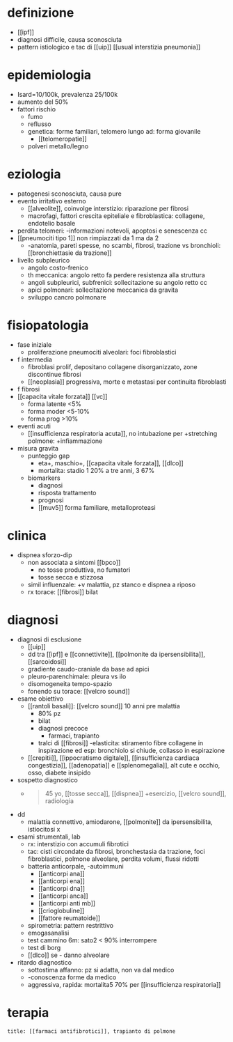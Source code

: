 # definizione
- [[ipf]]
- diagnosi difficile, causa sconosciuta
- pattern istiologico e tac di [[uip]] [[usual interstizia pneumonia]]

# epidemiologia
- Isard=10/100k, prevalenza 25/100k
- aumento del 50%
- fattori rischio
	- fumo
	- reflusso
	- genetica: forme familiari, telomero lungo ad: forma giovanile
		- [[telomeropatie]]
	- polveri metallo/legno

# eziologia
- patogenesi sconosciuta, causa pure
- evento irritativo esterno
	- [[alveolite]], coinvolge interstizio: riparazione per fibrosi
	- macrofagi, fattori crescita epiteliale e fibroblastica: collagene, endotelio basale
- perdita telomeri: -informazioni notevoli, apoptosi e senescenza cc
- [[pneumociti tipo 1]] non rimpiazzati da 1 ma da 2
	- -anatomia, pareti spesse, no scambi, fibrosi, trazione vs bronchioli: [[bronchiettasie da trazione]]
- livello subpleurico
	- angolo costo-frenico
	- th meccanica: angolo retto fa perdere resistenza alla struttura
	- angoli subpleurici, subfrenici: sollecitazione su angolo retto cc
	- apici polmonari: sollecitazione meccanica da gravita
	- sviluppo cancro polmonare

# fisiopatologia
- fase iniziale
	- proliferazione pneumociti alveolari: foci fibroblastici
- f intermedia
	- fibroblasi prolif, depositano collagene disorganizzato, zone discontinue fibrosi
	- [[neoplasia]] progressiva, morte e metastasi per continuita fibroblasti
- f fibrosi
- [[capacita vitale forzata]] [[vc]]
	- forma latente <5%
	- forma moder <5-10%
	- forma prog >10%
- eventi acuti
	- [[insufficienza respiratoria acuta]], no intubazione per +stretching polmone: +infiammazione
- misura gravita
	- punteggio gap
		- eta+, maschio+, [[capacita vitale forzata]], [[dlco]]
		- mortalita: stadio 1 20% a tre anni, 3 67%
	- biomarkers
		- diagnosi
		- risposta trattamento
		- prognosi
		- [[muv5]] forma familiare, metalloproteasi

# clinica
- dispnea sforzo-dip
	- non associata a sintomi [[bpco]]
		- no tosse produttiva, no fumatori
		- tosse secca e stizzosa
	- simil influenzale: +v malattia, pz stanco e dispnea a riposo
	- rx torace: [[fibrosi]] bilat

# diagnosi
- diagnosi di esclusione
	- [[uip]]
	- dd tra [[ipf]] e [[connettivite]], [[polmonite da ipersensibilita]], [[sarcoidosi]]
	- gradiente caudo-craniale da base ad apici
	- pleuro-parenchimale: pleura vs ilo
	- disomogeneita tempo-spazio
	- fonendo su torace: [[velcro sound]]
- esame obiettivo
	- [[rantoli basali]]: [[velcro sound]] 10 anni pre malattia
		- 80% pz
		- bilat
		- diagnosi precoce
			- farmaci, trapianto
		- tralci di [[fibrosi]] -elasticita: stiramento fibre collagene in inspirazione ed esp: bronchiolo si chiude, collasso in espirazione
	- [[crepitii]], [[ippocratismo digitale]], [[insufficienza cardiaca congestizia]], [[adenopatia]] e [[splenomegalia]], alt cute e occhio, osso, diabete insipido
- sospetto diagnostico
	- >45 yo, [[tosse secca]], [[dispnea]] +esercizio, [[velcro sound]], radiologia
- dd
	- malattia connettivo, amiodarone, [[polmonite]] da ipersensibilita, istiocitosi x
- esami strumentali, lab
	- rx: interstizio con accumuli fibrotici
	- tac: cisti circondate da fibrosi, bronchestasia da trazione, foci fibroblastici, polmone alveolare, perdita volumi, flussi ridotti
	- batteria anticorpale, -autoimmuni
		- [[anticorpi ana]]
		- [[anticorpi ena]]
		- [[anticorpi dna]]
		- [[anticorpi anca]]
		- [[anticorpi anti mb]]
		- [[crioglobuline]]
		- [[fattore reumatoide]]
	- spirometria: pattern restrittivo
	- emogasanalisi
	- test cammino 6m: sato2 < 90% interrompere
	- test di borg
	- [[dlco]] se - danno alveolare
- ritardo diagnostico
	- sottostima affanno: pz si adatta, non va dal medico
	- -conoscenza forme da medico
	- aggressiva, rapida: mortalita5 70% per [[insufficienza respiratoria]]

# terapia
```ad-terapia
title: [[farmaci antifibrotici]], trapianto di polmone
```